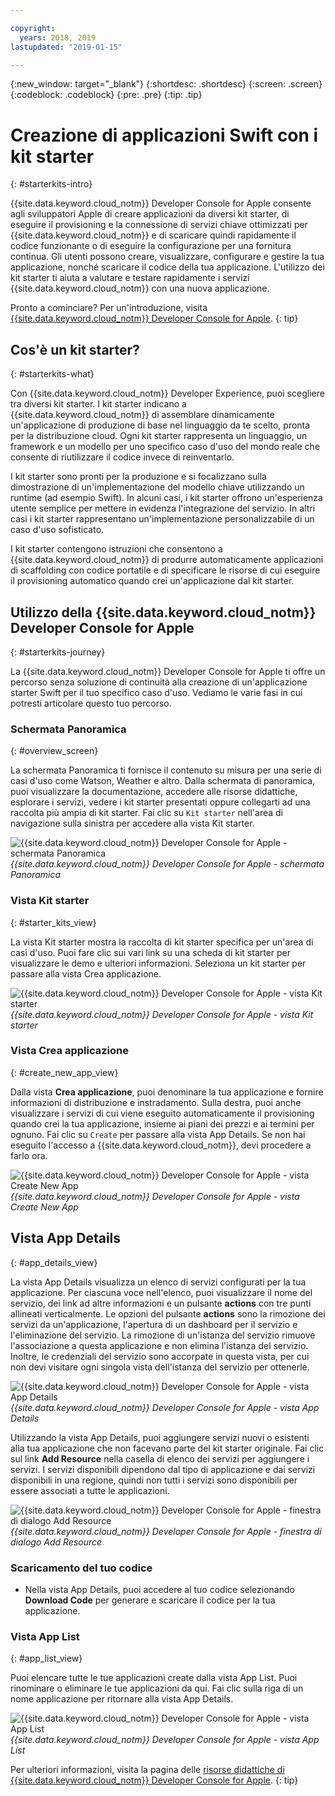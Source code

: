```yaml
---

copyright:
  years: 2018, 2019
lastupdated: "2019-01-15"

---
```


{:new_window: target="_blank"}
{:shortdesc: .shortdesc}
{:screen: .screen}
{:codeblock: .codeblock}
{:pre: .pre}
{:tip: .tip}

# Creazione di applicazioni Swift con i kit starter
{: #starterkits-intro}

{{site.data.keyword.cloud_notm}} Developer Console for Apple consente agli sviluppatori Apple di creare applicazioni da diversi kit starter, di eseguire il provisioning e la connessione di servizi chiave ottimizzati per {{site.data.keyword.cloud_notm}} e di scaricare quindi rapidamente il codice funzionante o di eseguire la configurazione per una fornitura continua. Gli utenti possono creare, visualizzare, configurare e gestire la tua applicazione, nonché scaricare il codice della tua applicazione. L'utilizzo dei kit starter ti aiuta a valutare e testare rapidamente i servizi {{site.data.keyword.cloud_notm}} con una nuova applicazione.

Pronto a cominciare? Per un'introduzione, visita [{{site.data.keyword.cloud_notm}} Developer Console for Apple](https://cloud.ibm.com/developer/appledevelopment/starter-kits).
{: tip}

## Cos'è un kit starter?
{: #starterkits-what}

Con {{site.data.keyword.cloud_notm}} Developer Experience, puoi scegliere tra diversi kit starter. I kit starter indicano a {{site.data.keyword.cloud_notm}} di assemblare dinamicamente un'applicazione di produzione di base nel linguaggio da te scelto, pronta per la distribuzione cloud. Ogni kit starter rappresenta un linguaggio, un framework e un modello per uno specifico caso d'uso del mondo reale che consente di riutilizzare il codice invece di reinventarlo.

I kit starter sono pronti per la produzione e si focalizzano sulla dimostrazione di un'implementazione del modello chiave utilizzando un runtime (ad esempio Swift). In alcuni casi, i kit starter offrono un'esperienza utente semplice per mettere in evidenza l'integrazione del servizio. In altri casi i kit starter rappresentano un'implementazione personalizzabile di un caso d'uso sofisticato.

I kit starter contengono istruzioni che consentono a {{site.data.keyword.cloud_notm}} di produrre automaticamente applicazioni di scaffolding con codice portatile e di specificare le risorse di cui eseguire il provisioning automatico quando crei un'applicazione dal kit starter.

## Utilizzo della {{site.data.keyword.cloud_notm}} Developer Console for Apple
{: #starterkits-journey}

La {{site.data.keyword.cloud_notm}} Developer Console for Apple ti offre un percorso senza soluzione di continuità alla creazione di un'applicazione starter Swift per il tuo specifico caso d'uso. Vediamo le varie fasi in cui potresti articolare questo tuo percorso.

### Schermata Panoramica
{: #overview_screen}

La schermata Panoramica ti fornisce il contenuto su misura per una serie di casi d'uso come Watson, Weather e altro. Dalla schermata di panoramica, puoi visualizzare la documentazione, accedere alle risorse didattiche, esplorare i servizi, vedere i kit starter presentati oppure collegarti ad una raccolta più ampia di kit starter. Fai clic su `Kit starter` nell'area di navigazione sulla sinistra per accedere alla vista Kit starter.

![{{site.data.keyword.cloud_notm}} Developer Console for Apple - schermata Panoramica](images/overview_screen.png "Schermata Panoramica") <br> *{{site.data.keyword.cloud_notm}} Developer Console for Apple - schermata Panoramica*

### Vista Kit starter
{: #starter_kits_view}

La vista Kit starter mostra la raccolta di kit starter specifica per un'area di casi d'uso. Puoi fare clic sui vari link su una scheda di kit starter per visualizzare le demo e ulteriori informazioni. Seleziona un kit starter per passare alla vista Crea applicazione.

![{{site.data.keyword.cloud_notm}} Developer Console for Apple - vista Kit starter](images/starter_kits_screen.png "Vista Kit starter") <br> *{{site.data.keyword.cloud_notm}} Developer Console for Apple - vista Kit starter*

### Vista Crea applicazione
{: #create_new_app_view}

Dalla vista **Crea applicazione**, puoi denominare la tua applicazione e fornire informazioni di distribuzione e instradamento. Sulla destra, puoi anche visualizzare i servizi di cui viene eseguito automaticamente il provisioning quando crei la tua applicazione, insieme ai piani dei prezzi e ai termini per ognuno. Fai clic su `Create` per passare alla vista App Details. Se non hai eseguito l'accesso a {{site.data.keyword.cloud_notm}}, devi procedere a farlo ora.

![{{site.data.keyword.cloud_notm}} Developer Console for Apple - vista Create New App](images/create_new_project_screen.png "Vista Create New App") <br> *{{site.data.keyword.cloud_notm}} Developer Console for Apple - vista Create New App*

## Vista App Details
{: #app_details_view}

La vista App Details visualizza un elenco di servizi configurati per la tua applicazione. Per ciascuna voce nell'elenco, puoi visualizzare il nome del servizio, dei link ad altre informazioni e un pulsante **actions** con tre punti allineati verticalmente. Le opzioni del pulsante **actions** sono la rimozione dei servizi da un'applicazione, l'apertura di un dashboard per il servizio e l'eliminazione del servizio. La rimozione di un'istanza del servizio rimuove l'associazione a questa applicazione e non elimina l'istanza del servizio. Inoltre, le credenziali del servizio sono accorpate in questa vista, per cui non devi visitare ogni singola vista dell'istanza del servizio per ottenerle.

![{{site.data.keyword.cloud_notm}} Developer Console for Apple - vista App Details](images/project_details_screen.png "Vista App Details") <br> *{{site.data.keyword.cloud_notm}} Developer Console for Apple - vista App Details*

Utilizzando la vista App Details, puoi aggiungere servizi nuovi o esistenti alla tua applicazione che non facevano parte del kit starter originale. Fai clic sul link **Add Resource** nella casella di elenco dei servizi per aggiungere i servizi. I servizi disponibili dipendono dal tipo di applicazione e dai servizi disponibili in una regione, quindi non tutti i servizi sono disponibili per essere associati a tutte le applicazioni.

![{{site.data.keyword.cloud_notm}} Developer Console for Apple - finestra di dialogo Add Resource](images/add_resource_screen.png "Finestra di dialogo Add Resource") <br> *{{site.data.keyword.cloud_notm}} Developer Console for Apple - finestra di dialogo Add Resource*

### Scaricamento del tuo codice

* Nella vista App Details, puoi accedere al tuo codice selezionando **Download Code** per generare e scaricare il codice per la tua applicazione.

### Vista App List
{: #app_list_view}

Puoi elencare tutte le tue applicazioni create dalla vista App List. Puoi rinominare o eliminare le tue applicazioni da qui. Fai clic sulla riga di un nome applicazione per ritornare alla vista App Details.

![{{site.data.keyword.cloud_notm}} Developer Console for Apple - vista App List](images/project_list_screen.png "Vista App List") <br> *{{site.data.keyword.cloud_notm}} Developer Console for Apple - vista App List*

Per ulteriori informazioni, visita la pagina delle [risorse didattiche di {{site.data.keyword.cloud_notm}} Developer Console for Apple](https://cloud.ibm.com/developer/appledevelopment/learning-resources).
{: tip}
